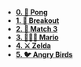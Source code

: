 - [**0. 🏓 Pong**](0-Pong/ "🏓 Pong")
- [**1. 🧱 Breakout**](1-Breakout/ "🧱 Breakout")
- [**2. 🧩 Match 3**](2-Match-3/ "🧩 Match 3")
- [**3. 🏃🏽‍♂️ Mario**](3-Mario/ "🏃🏽‍♂️ Mario")
- [**4. ⚔️ Zelda**](4-Zelda/ "⚔️ Zelda")
- [**5. 🐦 Angry Birds**](5-Angry-Birds/ "🐦 Angry Birds")
<!-- - [**1. 🐤 Flappy Bird**](1-Flappy-Bird/ "🐤 Flappy Bird")
- [**6. ⚡ Pokemon**](6-Pokemon/ "⚡ Pokemon") -->

